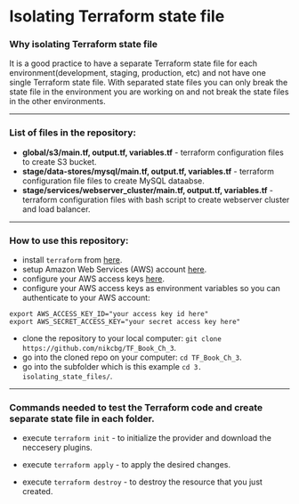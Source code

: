 # Isolating Terraform state file

### Why isolating Terraform state file
It is a good practice to have a separate Terraform state file for each environment(development, staging, production, etc) and not have one single Terraform state file. With separated state files you can only break the state file in the environment you are working on and not break the state files in the other environments. 

--------------------------------------------------------------------------------------------------------------
### List of files in the repository:
- __global/s3/main.tf, output.tf, variables.tf__ - terraform configuration files to create S3 bucket.
- __stage/data-stores/mysql/main.tf, output.tf, variables.tf__ - terraform configuration file files to create MySQL dataabse.
- __stage/services/webserver_cluster/main.tf, output.tf, variables.tf__ - terraform configuration files with bash script to create webserver cluster and load balancer.

----------------------------------------------------------------------------------------------------------------------
### How to use this repository:
- install `terraform` from [here](https://www.terraform.io/downloads.html).
- setup Amazon Web Services (AWS) account [here](https://aws.amazon.com/).
- configure your AWS access keys [here](https://docs.aws.amazon.com/general/latest/gr/aws-sec-cred-types.html#access-keys-and-secret-access-keys).
- configure your AWS access keys as environment variables so you can authenticate to your AWS account:

```
export AWS_ACCESS_KEY_ID="your access key id here"
export AWS_SECRET_ACCESS_KEY="your secret access key here"
```
   
- clone the repository to your local computer: `git clone https://github.com/nikcbg/TF_Book_Ch_3`.
- go into the cloned repo on your computer: `cd TF_Book_Ch_3`.
- go into the subfolder which is this example `cd 3. isolating_state_files/`.

------------------------------------------------------------------------------------------------------------------
### Commands needed to test the Terraform code and create separate state file in each folder.

- execute `terraform init` - to initialize the provider and download the neccesery plugins.
  
- execute `terraform apply` - to apply the desired changes.

- execute `terraform destroy` - to destroy the resource that you just created.
